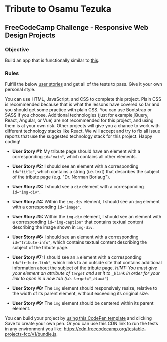 # Tribute to Osamu Tezuka

## FreeCodeCamp Challenge - Responsive Web Design Projects

### Objective

Build an app that is functionally similar to [this](https://codepen.io/freeCodeCamp/full/zNqgVx).

### Rules

Fulfill the below [user stories](https://en.wikipedia.org/wiki/User_story) and get all of the tests to pass. Give it your own personal style.

You can use HTML, JavaScript, and CSS to complete this project. Plain CSS is recommended because that is what the lessons have covered so far and you should get some practice with plain CSS. You can use Bootstrap or SASS if you choose. Additional technologies (just for example jQuery, React, Angular, or Vue) are not recommended for this project, and using them is at your own risk. Other projects will give you a chance to work with different technology stacks like React. We will accept and try to fix all issue reports that use the suggested technology stack for this project. Happy coding!

- **User Story #1:** My tribute page should have an element with a corresponding `id="main"`, which contains all other elements.

- **User Story #2:** I should see an element with a corresponding `id="title"`, which contains a string (i.e. text) that describes the subject of the tribute page (e.g. "Dr. Norman Borlaug").

- **User Story #3:** I should see a `div` element with a corresponding `id="img-div"`.

- **User Story #4:** Within the `img-div` element, I should see an `img` element with a corresponding `id="image"`.

- **User Story #5:** Within the `img-div` element, I should see an element with a corresponding `id="img-caption"` that contains textual content describing the image shown in `img-div`.

- **User Story #6:** I should see an element with a corresponding `id="tribute-info"`, which contains textual content describing the subject of the tribute page.

- **User Story #7:** I should see an `a` element with a corresponding `id="tribute-link"`, which links to an outside site that contains additional information about the subject of the tribute page. *HINT: You must give your element an attribute of `target` and set it to `_blank` in order for your link to open in a new tab (i.e. `target="_blank"`)*

- **User Story #8:** The `img` element should responsively resize, relative to the width of its parent element, without exceeding its original size.

- **User Story #9:** The `img` element should be centered within its parent element.

You can build your project by [using this CodePen template](https://codepen.io/pen?template=MJjpwO) and clicking Save to create your own pen. Or you can use this CDN link to run the tests in any environment you like: https://cdn.freecodecamp.org/testable-projects-fcc/v1/bundle.js.